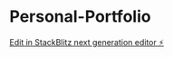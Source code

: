 # Personal-Portfolio

[Edit in StackBlitz next generation editor ⚡️](https://stackblitz.com/~/github.com/indresh149/Personal-Portfolio)